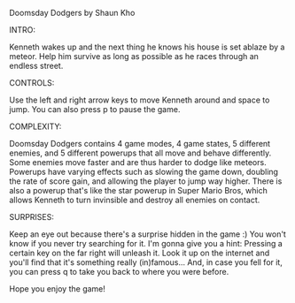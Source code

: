 Doomsday Dodgers
by Shaun Kho

INTRO:

Kenneth wakes up and the next thing he knows his house is set ablaze by a meteor. Help him survive as long as possible as he races through an endless street.

CONTROLS:

Use the left and right arrow keys to move Kenneth around and space to jump. You can also press p to pause the game.

COMPLEXITY:

Doomsday Dodgers contains 4 game modes, 4 game states, 5 different enemies, and 5 different powerups that all move and behave differently. Some enemies move faster and are thus harder to dodge like meteors. Powerups have varying effects such as slowing the game down, doubling the rate of score gain, and allowing the player to jump way higher. There is also a powerup that's like the star powerup in Super Mario Bros, which allows Kenneth to turn invinsible and destroy all enemies on contact. 

SURPRISES:

Keep an eye out because there's a surprise hidden in the game :) You won't know if you never try searching for it. I'm gonna give you a hint: Pressing a certain key on the far right will unleash it. Look it up on the internet and you'll find that it's something really (in)famous...  And, in case you fell for it, you can press q to take you back to where you were before.

Hope you enjoy the game!
